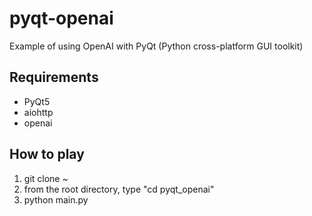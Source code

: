 # pyqt-openai
Example of using OpenAI with PyQt (Python cross-platform GUI toolkit) 

## Requirements
* PyQt5
* aiohttp
* openai

## How to play
1. git clone ~
2. from the root directory, type "cd pyqt_openai"
3. python main.py
